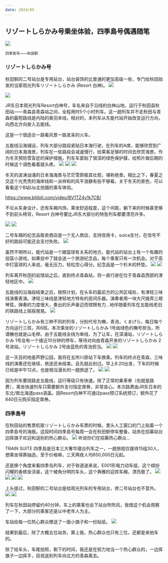 ```yaml
---
date: 2024/05
---
```


## リゾートしらかみ号乘坐体验，四季島号偶遇随笔

<img src="https://s2.loli.net/2024/05/17/tvMSxRihXdnfjr5.jpg"/>

<small>四季島号——秋田駅</small>

### リゾートしらかみ号
秋田駅的二号站台是专用站台，站台装饰的比普通的更加高级一些，专门给秋田始发的当家观光列车リゾートしらかみ (Resort 白神)。
<img src="https://s2.loli.net/2024/05/17/xgMmLwz7rAiXlaI.jpg"/>

<img src="https://s2.loli.net/2024/05/17/RYrzZkoL2OTI8MJ.jpg"/>

JR东日本观光列车Resort白神号，车名来自于沿线的白神山地，运行于秋田县秋田站——青森县青森站之间，全程用时5个小时列车。这一趟列车并不走秋田与青森的最短路线是内陆的奥羽本线，相对的，本列车从东能代站开始改变运行方向，向西北方向驶入五能线。

这是一个很适合一路看风景一路发呆的火车。

五能线沿海铺设，列车大部分路段紧贴日本海行驶，在列车的A席，能够欣赏到广阔的日本海海景，列车在一些路段会减速慢行，给乘客足够的时间去欣赏海景。作为冬天预防雪盲症的保护措施，列车车窗贴了很深的绿色保护膜，给照片做后期的时候这个调色看着就头疼。
<img src="https://s2.loli.net/2024/05/17/MxWknDVEGYq9CFt.jpg"/>
<img src="https://s2.loli.net/2024/05/17/uiyHY9xs3ZDPlOn.jpg"/>
<img src="https://s2.loli.net/2024/05/17/deW8vQlnKYUcirO.jpg"/>

冬天的波涛汹涌的日本海海景与茫茫雪原极其壮观，堪称绝景。相比之下，春夏之交这个光秃秃的海岸线和一派祥和的风平浪静有些不够看。关于冬天的景色，可以看看这个B站Up主拍摄的乘车体验。

https://www.bilibili.com/video/BV1TZ4y1k7CB/

不论从车身设计，还有车厢内饰，乘坐舒适程度，这个间距，躺下来的时候甚至够不到前头椅背，Resort 白神号要比JR东大部分的特急列车都要漂亮许多。

<img src="https://s2.loli.net/2024/05/17/jPXYD8vnxUpZwHi.jpg"/>
<img src="https://s2.loli.net/2024/05/17/Q6FyVq3opnNcZEh.jpg"/>

二号车厢的纪念品贩卖商店是一个无人商店，支持信用卡，suica支付，在信号不好的路段可能还会支付失败。
<img src="https://s2.loli.net/2024/05/17/Vs7z43gCBAZlYrG.jpg"/>

虽然不明所以，能代站是一个跟篮球有关系的地方。能代站的站台上有一个有趣的投篮小游戏，如果投中了就会送一个旅游纪念品，每个乘客只有一次机会。对于高中打篮球的人来说，毫无压力，轻松空心得分。纪念品是一个杉木的杯垫。
<img src="https://s2.loli.net/2024/05/17/exznuMV7bWtNRQo.jpg"/>
<img src="https://s2.loli.net/2024/05/17/4VZWMxCY8pUFS57.jpg"/>

列车离开秋田的岩馆站之后，直到终点青森站，将一直行驶在位于青森县西部的津轻地区中。
<img src="https://s2.loli.net/2024/05/17/s56rU8Kf1MzYPS9.jpg"/>

五能线的沿海段结束之后，按照计划，在头车的最前方的公共区域处，有津轻三味线演奏表演。津轻三味线是津轻地方特有的民间乐器。演奏者用一块大尺拨弄三根琴弦，弹奏的力度很大，奏出的乐声豪迈而铿锵有力...地伴随着列车在五能线老旧的铁路线上摇摇晃晃。
<img src="https://s2.loli.net/2024/05/17/fJURALBFleCcDm2.jpg"/>

リゾートしらかみ有三种不同的列车，分别代号为橅，青池，くまげら，每日每个方向运行三班，共6班。本次乘坐的リゾートしらかみ 1号由绿色的橅号担当，所谓橅也就是山毛榉。由于五能线全线为单线，为了让车，在深浦站，リゾートしらかみ 1号会有一个接近10分钟的停车，等待对向由青森开来的リゾートしらかみ 2号进站。リゾートしらかみ 2号由蓝色的青池担当。
<img src="https://s2.loli.net/2024/05/17/1M3FvhCXxqIQ4dY.jpg"/>
<img src="https://s2.loli.net/2024/05/17/OMiGIaZjudP42n9.jpg"/>

这一天目的地是芦野公园，我将在五所川原站下车换乘。列车的终点在青森，三味线的演奏还在继续，旅途还未结束。且先就此别过。早上8:20出发，下车的时候已经是中午12点，也是相当漫长的一趟旅途了。
<img src="https://s2.loli.net/2024/05/17/6TAQhCO1Hpl2ZcF.jpg"/>
<img src="https://s2.loli.net/2024/05/17/fQW3gzVLkYZiKh2.jpg"/>

因为列车要绕路走五能线，运行等级只有快速。除了正常的乗車券（也就是路费），乘坐快速列车只需要额外支付指定席券，非常良心。本次路费由JR东日本的东北/南北海道pass涵盖。因Resort白神不可通过pass预订系统预订，额外花了840日元购买指定席券。

### 四季島号
在秋田站的售票机取リゾートしらかみ车票的时候，里头人工窗口的门上贴着一个四季島号的海报。这段时间四季島号每周一会在秋田駅停车整备，站务在招募站台边挥旗子欢迎和送别的热心群众。
<img src="https://s2.loli.net/2024/05/17/PIa1mxYtB3zMZ8g.jpg"/>
听说你们在招募热心群众...

TRAIN SUITE 四季島是日本三大奢华寝台列车之一，一趟旅程仅接待15组30人，想乘坐得靠抽选，至于价格嘛，三天两夜人均650,000日元起。

还是换个角度来看四季岛列车，对于铁道迷来说，E001形电力动车组，这个缤纷闪耀的香槟金涂装，这个棱角分明的车头，这个典雅的迎宾车厢，漂亮极了。
<img src="https://s2.loli.net/2024/05/17/lRHyVnf3wWS6vFK.jpg"/>
<img src="https://s2.loli.net/2024/05/17/18Vq7dJcf3XyaBn.jpg"/>
<img src="https://s2.loli.net/2024/05/17/34Mbo6pqXDaIPQT.jpg"/>
<img src="https://s2.loli.net/2024/05/17/GEWpKk3VecoRJjS.jpg"/>

上头提过，秋田駅的二号站台是给观光列车的专用站台，停二号站台也不意外。
<img src="https://s2.loli.net/2024/05/17/7UKi8Rt3T6CoJPs.jpg"/>
<img src="https://s2.loli.net/2024/05/17/XiFteN5vfHpgnUM.jpg"/>

列车在秋田站停留约40分钟，车上的乘客也会下站台吹吹风，我借这个机会观察了一下，大部分的乘客还是以中老年人为主。

车站给每一位热心群众赠送了一面小旗子和一份贴纸。
<img src="https://s2.loli.net/2024/05/17/ZW3tQUwqB4MAxev.jpg"/>

结果到最后，除了大概五位站务，算上我，热心群众也只有三位，还都是来拍车的。

除了给车头，车尾拍照，剩下的时间，我还是在努力地当一个热心群众的，一边挥旗子一边挥手，目视送别列车向北方的青森离去。